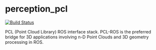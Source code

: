 # perception_pcl

[![Build Status](https://travis-ci.org/ros-perception/perception_pcl.svg?branch=jade-devel)](https://travis-ci.org/ros-perception/perception_pcl)

PCL (Point Cloud Library) ROS interface stack. PCL-ROS is the preferred
bridge for 3D applications involving n-D Point Clouds and 3D geometry
processing in ROS.
